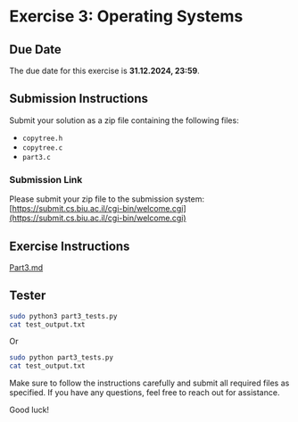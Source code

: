 # Exercise 3: Operating Systems

## Due Date
The due date for this exercise is **31.12.2024, 23:59**.

## Submission Instructions
Submit your solution as a zip file containing the following files:
- `copytree.h`
- `copytree.c`
- `part3.c`

### Submission Link
Please submit your zip file to the submission system: [https://submit.cs.biu.ac.il/cgi-bin/welcome.cgi](https://submit.cs.biu.ac.il/cgi-bin/welcome.cgi)

## Exercise Instructions

[Part3.md](Part3.md)

## Tester
```sh
sudo python3 part3_tests.py
cat test_output.txt
```
Or
```sh
sudo python part3_tests.py
cat test_output.txt
```

Make sure to follow the instructions carefully and submit all required files as specified. If you have any questions, feel free to reach out for assistance.

Good luck!
